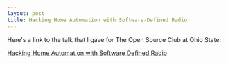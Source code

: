 ```yaml
---
layout: post
title: Hacking Home Automation with Software-Defined Radio
---
```


Here's a link to the talk that I gave for The Open Source Club at Ohio State:

[Hacking Home Automation with Software Defined Radio](/sdr-home-automation-talk-osuosc)
